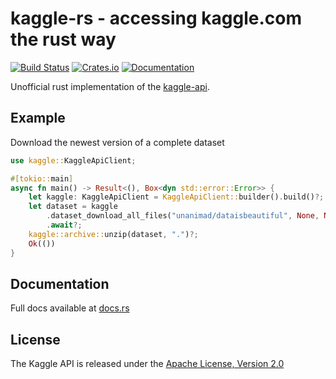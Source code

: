 # kaggle-rs - accessing kaggle.com the rust way

[![Build Status](https://travis-ci.com/mattsse/kaggle-rs.svg?branch=master)](https://travis-ci.com/mattsse/kaggle-rs)
[![Crates.io](https://img.shields.io/crates/v/kaggle.svg)](https://crates.io/crates/kaggle)
[![Documentation](https://docs.rs/kaggle/badge.svg)](https://docs.rs/kaggle)

Unofficial rust implementation of the [kaggle-api](https://github.com/Kaggle/kaggle-api).

## Example

Download the newest version of a complete dataset

```rust
use kaggle::KaggleApiClient;

#[tokio::main]
async fn main() -> Result<(), Box<dyn std::error::Error>> {
    let kaggle: KaggleApiClient = KaggleApiClient::builder().build()?;
    let dataset = kaggle
        .dataset_download_all_files("unanimad/dataisbeautiful", None, None)
        .await?;
    kaggle::archive::unzip(dataset, ".")?;
    Ok(())
}
```

## Documentation

Full docs available at [docs.rs](https://docs.rs/kaggle)

## License

The Kaggle API is released under the [Apache License, Version 2.0](LICENSE)